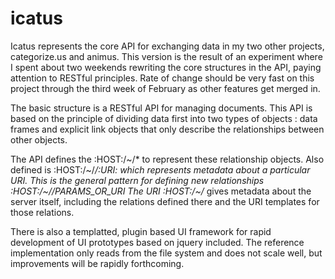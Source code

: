 icatus
======

Icatus represents the core API for exchanging data in my two other projects, categorize.us and animus. This version is the result of an experiment where I spent about two weekends rewriting the core structures in the API, paying attention to RESTful principles. Rate of change should be very fast on this project through the third week of February as other features get merged in. 

The basic structure is a RESTful API for managing documents. This API is based on the principle of dividing data first into two types of objects : data frames and explicit link objects that only describe the relationships between other objects.

The API defines the :HOST:/~/* to represent these relationship objects. 
Also defined is :HOST:/~/_/:URI: which represents metadata about a particular URI. 
This is the general pattern for defining new relationships :HOST:/~/<RELATION>/PARAMS_OR_URI
The URI :HOST:/~/_ gives metadata about the server itself, including the relations defined there and the URI templates for those relations. 

There is also a templatted, plugin based UI framework for rapid development of UI prototypes based on jquery included. The reference implementation only reads from the file system and does not scale well, but improvements will be rapidly forthcoming. 


